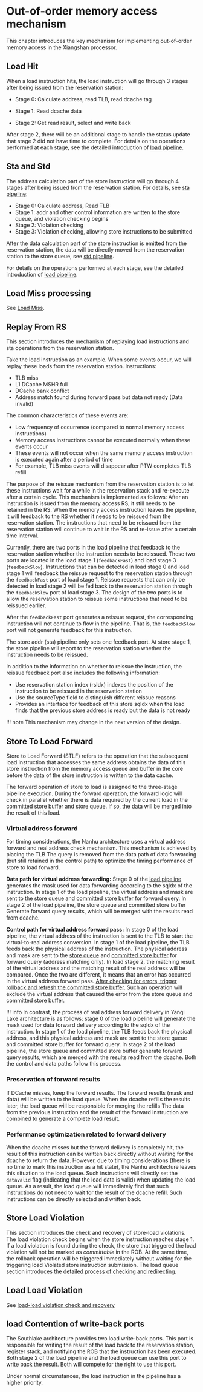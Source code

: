 # Out-of-order memory access mechanism

This chapter introduces the key mechanism for implementing out-of-order memory access in the Xiangshan processor.

## Load Hit

When a load instruction hits, the load instruction will go through 3 stages after being issued from the reservation station:

* Stage 0: Calculate address, read TLB, read dcache tag

* Stage 1: Read dcache data

* Stage 2: Get read result, select and write back

After stage 2, there will be an additional stage to handle the status update that stage 2 did not have time to complete. For details on the operations performed at each stage, see the detailed introduction of [load pipeline](./fu/load_pipeline.md).

## Sta and Std

The address calculation part of the store instruction will go through 4 stages after being issued from the reservation station. For details, see [sta pipeline](./fu/store_pipeline.md#Sta-Pipeline):

* Stage 0: Calculate address, Read TLB
* Stage 1: addr and other control information are written to the store queue, and violation checking begins
* Stage 2: Violation checking
* Stage 3: Violation checking, allowing store instructions to be submitted

After the data calculation part of the store instruction is emitted from the reservation station, the data will be directly moved from the reservation station to the store queue, see [std pipeline](./fu/store_pipeline.md#Std-Pipeline).

For details on the operations performed at each stage, see the detailed introduction of [load pipeline](./fu/load_pipeline.md).

## Load Miss processing

See [Load Miss](./fu/load_pipeline.md#Load-Miss).

## Replay From RS

This section introduces the mechanism of replaying load instructions and sta operations from the reservation station.

Take the load instruction as an example. When some events occur, we will replay these loads from the reservation station. Instructions:

* TLB miss
* L1 DCache MSHR full
* DCache bank conflict
* Address match found during forward pass but data not ready (Data invalid)

The common characteristics of these events are:

* Low frequency of occurrence (compared to normal memory access instructions)
* Memory access instructions cannot be executed normally when these events occur
* These events will not occur when the same memory access instruction is executed again after a period of time
* For example, TLB miss events will disappear after PTW completes TLB refill

The purpose of the reissue mechanism from the reservation station is to let these instructions wait for a while in the reservation stack and re-execute after a certain cycle. This mechanism is implemented as follows: After an instruction is issued from the memory access RS, it still needs to be retained in the RS. When the memory access instruction leaves the pipeline, it will feedback to the RS whether it needs to be reissued from the reservation station. The instructions that need to be reissued from the reservation station will continue to wait in the RS and re-issue after a certain time interval.

Currently, there are two ports in the load pipeline that feedback to the reservation station whether the instruction needs to be reissued. These two ports are located in the load stage 1 (`feedbackFast`) and load stage 3 (`feedbackSlow`). Instructions that can be detected in load stage 0 and load stage 1 will feedback the reissue request to the reservation station through the `feedbackFast` port of load stage 1. Reissue requests that can only be detected in load stage 2 will be fed back to the reservation station through the `feedbackSlow` port of load stage 3. The design of the two ports is to allow the reservation station to reissue some instructions that need to be reissued earlier.

After the `feedbackFast` port generates a reissue request, the corresponding instruction will not continue to flow in the pipeline. That is, the `feedbackSlow` port will not generate feedback for this instruction.

The store addr (sta) pipeline only sets one feedback port. At store stage 1, the store pipeline will report to the reservation station whether the instruction needs to be reissued.

In addition to the information on whether to reissue the instruction, the reissue feedback port also includes the following information:

* Use reservation station index (rsIdx) indexes the position of the instruction to be reissued in the reservation station
* Use the sourceType field to distinguish different reissue reasons
* Provides an interface for feedback of this store sqIdx when the load finds that the previous store address is ready but the data is not ready

!!! note
This mechanism may change in the next version of the design.

## Store To Load Forward

Store to Load Forward (STLF) refers to the operation that the subsequent load instruction that accesses the same address obtains the data of this store instruction from the memory access queue and buffer in the core before the data of the store instruction is written to the data cache.

The forward operation of store to load is assigned to the three-stage pipeline execution. During the forward operation, the forward logic will check in parallel whether there is data required by the current load in the committed store buffer and store queue. If so, the data will be merged into the result of this load.

### Virtual address forward

For timing considerations, the Nanhu architecture uses a virtual address forward and real address check mechanism. This mechanism is achieved by placing the TLB The query is removed from the data path of data forwarding (but still retained in the control path) to optimize the timing performance of store to load forward.

<!-- !!! todo -->
<!-- Basic idea, diagram -->

**Data path for virtual address forwarding:** Stage 0 of the [load pipeline](../memory/fu/load_pipeline.md) generates the mask used for data forwarding according to the sqIdx of the instruction. In stage 1 of the load pipeline, the virtual address and mask are sent to the [store queue](../memory/lsq/store_queue.md#store-to-load-forward-query) and [committed store buffer](../memory/lsq/committed_store_buffer.md#store-to-load-forward-query) for forward query. In stage 2 of the load pipeline, the store queue and committed store buffer Generate forward query results, which will be merged with the results read from dcache.

**Control path for virtual address forward pass:** In stage 0 of the load pipeline, the virtual address of the instruction is sent to the TLB to start the virtual-to-real address conversion. In stage 1 of the load pipeline, the TLB feeds back the physical address of the instruction. The physical address and mask are sent to the [store queue](../memory/lsq/store_queue.md#store-to-load-forward-query) and [committed store buffer](../memory/lsq/committed_store_buffer.md#store-to-load-forward-query) for forward query (address matching only). In load stage 2, the matching result of the virtual address and the matching result of the real address will be compared. Once the two are different, it means that an error has occurred in the virtual address forward pass. [After checking for errors, trigger rollback and refresh the committed store buffer](../fu/load_pipeline.md#forward-failure). Such an operation will exclude the virtual address that caused the error from the store queue and committed store buffer.

!!! info
In contrast, the process of real address forward delivery in Yanqi Lake architecture is as follows: stage 0 of the load pipeline will generate the mask used for data forward delivery according to the sqIdx of the instruction. In stage 1 of the load pipeline, the TLB feeds back the physical address, and this physical address and mask are sent to the store queue and committed store buffer for forward query. In stage 2 of the load pipeline, the store queue and committed store buffer generate forward query results, which are merged with the results read from the dcache. Both the control and data paths follow this process.

### Preservation of forward results

If DCache misses, keep the forward results. The forward results (mask and data) will be written to the load queue. When the dcache refills the results later, the load queue will be responsible for merging the refills The data from the previous instruction and the result of the forward instruction are combined to generate a complete load result.

### Performance optimization related to forward delivery

When the dcache misses but the forward delivery is completely hit, the result of this instruction can be written back directly without waiting for the dcache to return the data. However, due to timing considerations (there is no time to mark this instruction as a hit state), the Nanhu architecture leaves this situation to the load queue. Such instructions will directly set the `datavalid` flag (indicating that the load data is valid) when updating the load queue. As a result, the load queue will immediately find that such instructions do not need to wait for the result of the dcache refill. Such instructions can be directly selected and written back.

## Store Load Violation

This section introduces the check and recovery of store-load violations. The load violation check begins when the store instruction reaches stage 1. If a load violation is found during the check, the store that triggered the load violation will not be marked as *committable* in the ROB. At the same time, the rollback operation will be triggered immediately without waiting for the triggering load Violated store instruction submission. The load queue section introduces the [detailed process of checking and redirecting](../memory/lsq/load_queue.md#store---load-%E8%BF%9D%E4%BE%8B%E6%A3%80%E6%9F%A5%E7%9B%B8%E5%85%B3%E6%9C%BA%E5%88%B6).

## Load Load Violation

See [load-load violation check and recovery](../memory/lsq/load_queue.md#load---load-%E8%BF%9D%E4%BE%8B%E6%A3%80%E6%9F%A5%E7%9B%B8%E5%85%B3%E6%9C%BA%E5%88%B6)

## load Contention of write-back ports

The Southlake architecture provides two load write-back ports. This port is responsible for writing the result of the load back to the reservation station, register stack, and notifying the ROB that the instruction has been executed. Both stage 2 of the load pipeline and the load queue can use this port to write back the result. Both will compete for the right to use this port.

Under normal circumstances, the load instruction in the pipeline has a higher priority.
